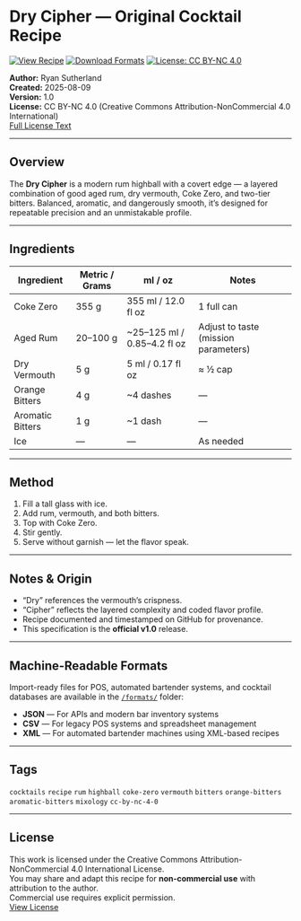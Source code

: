# Dry Cipher — Original Cocktail Recipe

[![View Recipe](https://img.shields.io/badge/View%20Recipe-README-blue)](https://github.com/sutherlandryan/dry-cipher-cocktail/blob/main/README.md)
[![Download Formats](https://img.shields.io/badge/Formats-JSON%20%7C%20CSV%20%7C%20XML-green)](https://github.com/sutherlandryan/dry-cipher-cocktail/tree/main/formats)
[![License: CC BY-NC 4.0](https://img.shields.io/badge/License-CC%20BY--NC%204.0-yellow)](https://creativecommons.org/licenses/by-nc/4.0/)

**Author:** Ryan Sutherland  
**Created:** 2025-08-09  
**Version:** 1.0  
**License:** CC BY-NC 4.0 (Creative Commons Attribution-NonCommercial 4.0 International)  
[Full License Text](https://creativecommons.org/licenses/by-nc/4.0/)

---

## Overview
The **Dry Cipher** is a modern rum highball with a covert edge — a layered combination of good aged rum, dry vermouth, Coke Zero, and two-tier bitters. Balanced, aromatic, and dangerously smooth, it’s designed for repeatable precision and an unmistakable profile.

---

## Ingredients
| Ingredient        | Metric / Grams                | ml / oz                     | Notes                                |
|-------------------|-------------------------------|-----------------------------|--------------------------------------|
| Coke Zero         | 355 g                         | 355 ml / 12.0 fl oz         | 1 full can                           |
| Aged Rum          | 20–100 g                      | ~25–125 ml / 0.85–4.2 fl oz | Adjust to taste (mission parameters) |
| Dry Vermouth      | 5 g                           | 5 ml / 0.17 fl oz           | ≈ ½ cap                              |
| Orange Bitters    | 4 g                           | ~4 dashes                   | —                                    |
| Aromatic Bitters  | 1 g                           | ~1 dash                     | —                                    |
| Ice               | —                             | —                           | As needed                            |

---

## Method
1. Fill a tall glass with ice.
2. Add rum, vermouth, and both bitters.
3. Top with Coke Zero.
4. Stir gently.
5. Serve without garnish — let the flavor speak.

---

## Notes & Origin
- “Dry” references the vermouth’s crispness.  
- “Cipher” reflects the layered complexity and coded flavor profile.  
- Recipe documented and timestamped on GitHub for provenance.  
- This specification is the **official v1.0** release.

---

## Machine-Readable Formats
Import-ready files for POS, automated bartender systems, and cocktail databases are available in the [`/formats/`](formats) folder:
- **JSON** — For APIs and modern bar inventory systems  
- **CSV** — For legacy POS systems and spreadsheet management  
- **XML** — For automated bartender machines using XML-based recipes

---

## Tags
`cocktails` `recipe` `rum` `highball` `coke-zero` `vermouth` `bitters` `orange-bitters` `aromatic-bitters` `mixology` `cc-by-nc-4-0`

---

## License
This work is licensed under the Creative Commons Attribution-NonCommercial 4.0 International License.  
You may share and adapt this recipe for **non-commercial use** with attribution to the author.  
Commercial use requires explicit permission.  
[View License](https://creativecommons.org/licenses/by-nc/4.0/)
